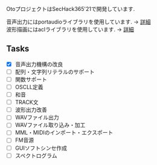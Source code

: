 OtoプロジェクトはSecHack365'21で開発しています.  

音声出力にはportaudioライブラリを使用しています. -> [詳細](https://github.com/PortAudio/portaudio)  
波形描画にはaclライブラリを使用しています. -> [詳細](http://essen.osask.jp/?aclib05)  

## Tasks
- [x] 音声出力機構の改良
- [ ] 配列・文字列リテラルのサポート
- [ ] 関数サポート
- [ ] OSCLL定義
- [ ] 和音
- [ ] TRACK文
- [ ] 波形出力改善
- [ ] WAVファイル出力
- [ ] WAVファイル取り込み・加工
- [ ] MML・MIDIのインポート・エクスポート
- [ ] FM音源
- [ ] GUIソフトシンセ作成
- [ ] スペクトログラム